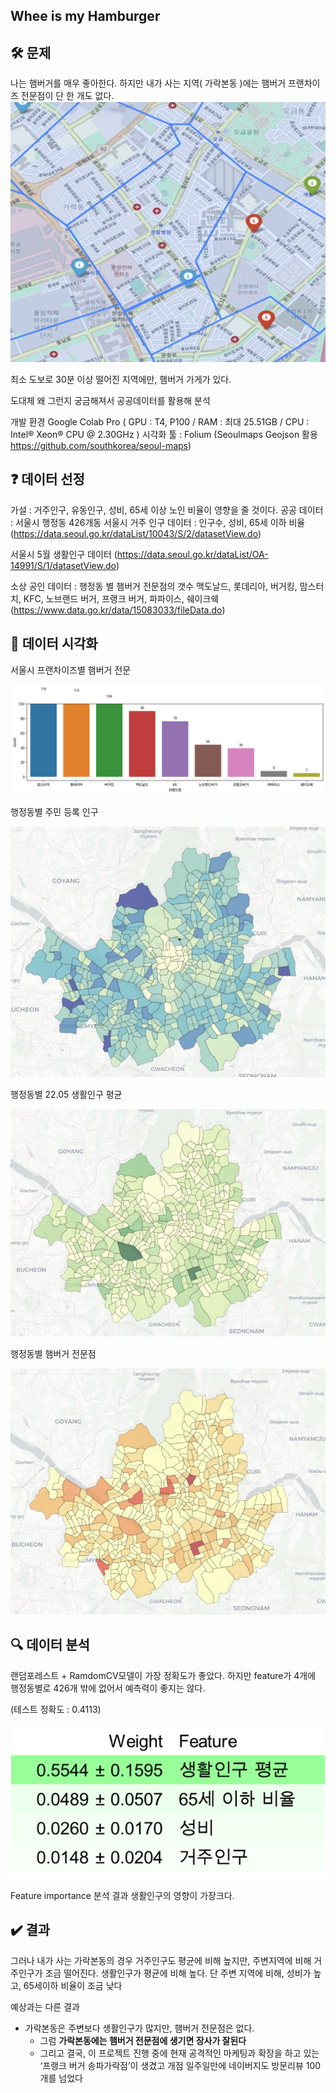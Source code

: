 ## Whee is my Hamburger


## 🛠 문제
나는 햄버거를 매우 좋아한다.
하지만 내가 사는 지역( 가락본동 )에는 햄버거 프랜차이즈 전문점이 단 한 개도 없다. 
![캡처](/image/garak.png)

최소 도보로 30분 이상 떨어진 지역에만, 햄버거 가게가 있다. 

도대체 왜 그런지 궁금해져서 공공데이터를 활용해 분석

개발 환경
Google Colab Pro ( GPU : T4, P100 / RAM : 최대 25.51GB / CPU : Intel® Xeon® CPU @ 2.30GHz )
시각화 툴 : Folium (Seoulmaps Geojson 활용 https://github.com/southkorea/seoul-maps)

## ❓ 데이터 선정
가설 : 거주인구, 유동인구, 성비, 65세 이상 노인 비율이 영향을 줄 것이다. 
공공 데이터 : 서울시 행정동 426개동 
서울시 거주 인구 데이터 : 인구수, 성비, 65세 이하 비율(https://data.seoul.go.kr/dataList/10043/S/2/datasetView.do)

서울시 5월 생활인구 데이터 (https://data.seoul.go.kr/dataList/OA-14991/S/1/datasetView.do)

소상 공인 데이터 : 행정동 별 햄버거 전문점의 갯수
맥도날드, 롯데리아, 버거킹, 맘스터치, KFC, 노브랜드 버거,
프랭크 버거, 파파이스, 쉐이크쉑 (https://www.data.go.kr/data/15083033/fileData.do)

## 🧹 데이터 시각화
서울시 프랜차이즈별 햄버거 전문

![캡처](/image/ham_count.png)


행정동별 주민 등록 인구

![캡처](/image/residence_peo.png)

행정동별 22.05 생활인구 평균

![캡처](/image/living_peo.png)

행정동별 햄버거 전문점

![캡처](/image/dong_ham.png)




## 🔍 데이터 분석
랜덤포레스트 + RamdomCV모델이 가장 정확도가 좋았다.
하지만 feature가 4개에 행정동별로 426개 밖에 없어서 예측력이 좋지는 않다.

(테스트 정확도 : 0.4113)

![캡처](/image/feature_importance_ham.png)

Feature importance 분석 결과
생활인구의 영향이 가장크다.

## ✔️ 결과
그러나 내가 사는 가락본동의 경우 거주인구도 평균에 비해 높지만, 주변지역에 비해 거주인구가 조금 떨어진다.
생활인구가 평균에 비해  높다. 
단 주변 지역에 비해, 성비가 높고, 65세이하 비율이 조금 낮다

예상과는 다른 결과
- 가락본동은 주변보다 생활인구가 많지만, 햄버거 전문점은 없다.
    - 그럼 **가락본동에는 햄버거 전문점에 생기면 장사가 잘된다**
    - 그리고 결국, 이 프로젝트 진행 중에 현재 공격적인 마케팅과 확장을 하고 있는  ‘프랭크 버거 송파가락점’이 생겼고 개점 일주일만에 네이버지도 방문리뷰 100개를 넘었다



